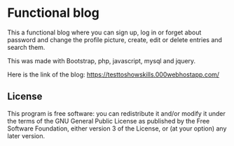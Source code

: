 # Functional blog
This a functional blog where you can sign up, log in or forget about password and change the profile picture, create, edit or delete entries and search them.

This was made with Bootstrap, php, javascript, mysql and jquery.

Here is the link of the blog: https://testtoshowskills.000webhostapp.com/

## License
This program is free software: you can redistribute it and/or modify it under the terms of the GNU General Public License as published by the Free Software Foundation, either version 3 of the License, or (at your option) any later version.
